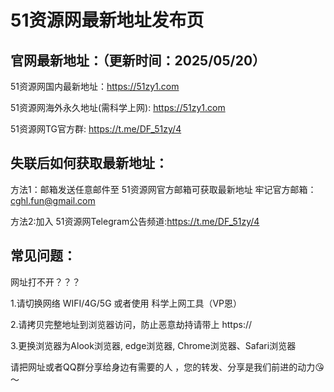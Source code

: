 # 51资源网最新地址发布页

官网最新地址：（更新时间：2025/05/20）
-
51资源网国内最新地址：https://51zy1.com

51资源网海外永久地址(需科学上网):  https://51zy1.com

51资源网TG官方群: https://t.me/DF_51zy/4

失联后如何获取最新地址：
-
方法1：邮箱发送任意邮件至 51资源网官方邮箱可获取最新地址
牢记官方邮箱：cghl.fun@gmail.com

方法2:加入 51资源网Telegram公告频道:https://t.me/DF_51zy/4

常见问题：
-
网址打不开？？？

1.请切换网络 WIFI/4G/5G 或者使用 科学上网工具（VP恩）

2.请拷贝完整地址到浏览器访问，防止恶意劫持请带上 https://

3.更换浏览器为Alook浏览器, edge浏览器, Chrome浏览器、Safari浏览器


请把网址或者QQ群分享给身边有需要的人 ，您的转发、分享是我们前进的动力😘～
